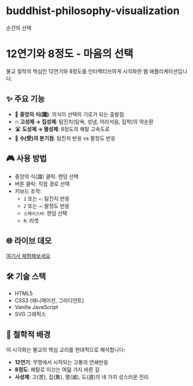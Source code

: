# buddhist-philosophy-visualization
순간의 선택
# 12연기와 8정도 - 마음의 선택

불교 철학의 핵심인 12연기와 8정도를 인터랙티브하게 시각화한 웹 애플리케이션입니다.

## ✨ 주요 기능

- 🔄 **중앙의 식(識)**: 의식이 선택의 기로가 되는 출발점
- 🔥 **고성제 → 집성제**: 탐진치(탐욕, 성냄, 어리석음, 집착)의 악순환
- 🛣️ **도성제 → 멸성제**: 8정도의 해탈 고속도로
- 📍 **수(受)의 분기점**: 탐진치 반응 vs 팔정도 반응

## 🎮 사용 방법

- 중앙의 식(識) 클릭: 랜덤 선택
- 버튼 클릭: 직접 경로 선택
- 키보드 조작:
  - `1` 또는 `←`: 탐진치 반응
  - `2` 또는 `→`: 팔정도 반응
  - `스페이스바`: 랜덤 선택
  - `R`: 리셋

## 🌐 라이브 데모

[여기서 체험해보세요](https://yourusername.github.io/buddhist-philosophy-visualization/)

## 🛠️ 기술 스택

- HTML5
- CSS3 (애니메이션, 그라디언트)
- Vanilla JavaScript
- SVG 그래픽스

## 📖 철학적 배경

이 시각화는 불교의 핵심 교리를 현대적으로 해석합니다:
- **12연기**: 무명에서 시작되는 고통의 연쇄반응
- **8정도**: 해탈로 이끄는 여덟 가지 바른 길
- **사성제**: 고(苦), 집(集), 멸(滅), 도(道)의 네 가지 성스러운 진리
